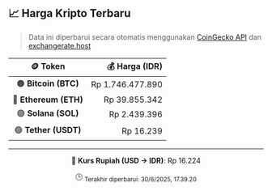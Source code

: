 

<!-- HARGA_KRIPTO -->
## 📈 Harga Kripto Terbaru

> Data ini diperbarui secara otomatis menggunakan [CoinGecko API](https://www.coingecko.com/) dan [exchangerate.host](https://exchangerate.host/)

<div align="center">

| 🪙 Token | 💰 Harga (IDR) |
|:------:|---------------:|
| 🟠 **Bitcoin (BTC)**   | Rp 1.746.477.890 |
| 🔵 **Ethereum (ETH)**  | Rp 39.855.342 |
| 🟣 **Solana (SOL)**    | Rp 2.439.396 |
| 🟢 **Tether (USDT)**   | Rp 16.239 |

---

💱 **Kurs Rupiah (USD → IDR)**: Rp 16.224

🕒 <sub>Terakhir diperbarui: 30/6/2025, 17.39.20</sub>

</div>
<!-- /HARGA_KRIPTO -->